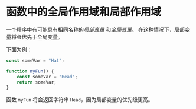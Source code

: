 # 函数中的全局作用域和局部作用域

一个程序中有可能具有相同名称的*局部变量* 和*全局变量*。 在这种情况下，局部变量将会优先于全局变量。

下面为例：

```javascript
const someVar = "Hat";

function myFun() {
    const someVar = "Head";
    return someVar;
}
```

函数 `myFun` 将会返回字符串 `Head`，因为局部变量的优先级更高。